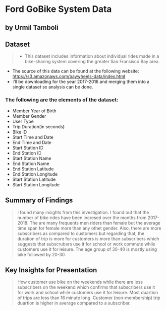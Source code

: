 # Ford GoBike System Data
## by Urmil Tamboli


## Dataset

> - This dataset includes information about individual rides made in a bike-sharing system covering the greater San Fransisco Bay area.
- The source of this data can be found at the following website: https://s3.amazonaws.com/baywheels-data/index.html
- I'll be downloading for the year 2017-2018 and merging them into a single dataset so analysis can be done.

### The following are the elements of the dataset:

- Member Year of Birth
- Member Gender
- User Type
- Trip Duration(in seconds)
- Bike ID
- Start Time and Date
- End Time and Date
- Start Station ID
- End Station ID
- Start Station Name
- End Station Name
- End Station Latitude
- End Station Longitude
- Start Station Latitude
- Start Station Longitude



## Summary of Findings

> I found many insights from this investigation. I found out that the number of bike rides have been incresed over the months from 2017-2018. The are many frequents men riders than female but the average time span for female more than any othet gender. Also, there are more subscribers as compared to customers but regarding that, the duration of trip is more for customers is more than subscribers which suggests that subscrubers use it for school or work commute while customers use it for leisure. The age group of 30-40 is mostly using bike followed by 20-30. 

## Key Insights for Presentation

> How customer use bike on the weekends while there are less subscribers on the weekend which confirms that subscribers use it for work and school while customers use it for leisure. Most duartion of trips are less than 16 minute long. Customer (non-membership) trip duartion is higher in average compared to a subscriber.